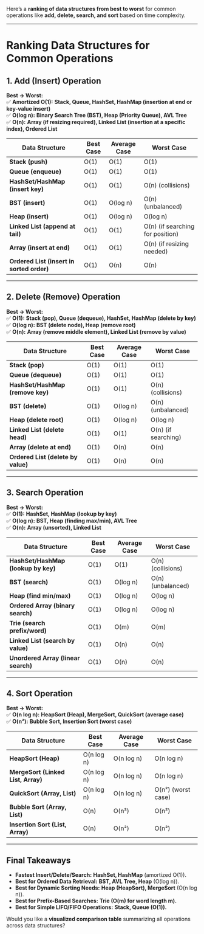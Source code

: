 Here’s a **ranking of data structures from best to worst** for common operations like **add, delete, search, and sort** based on time complexity.

---

# **Ranking Data Structures for Common Operations**

## **1. Add (Insert) Operation**

**Best → Worst:**  
✅ **Amortized O(1):** **Stack, Queue, HashSet, HashMap (insertion at end or key-value insert)**  
✅ **O(log n):** **Binary Search Tree (BST), Heap (Priority Queue), AVL Tree**  
✅ **O(n):** **Array (if resizing required), Linked List (insertion at a specific index), Ordered List**

|Data Structure|Best Case|Average Case|Worst Case|
|---|---|---|---|
|**Stack (push)**|O(1)|O(1)|O(1)|
|**Queue (enqueue)**|O(1)|O(1)|O(1)|
|**HashSet/HashMap (insert key)**|O(1)|O(1)|O(n) (collisions)|
|**BST (insert)**|O(1)|O(log n)|O(n) (unbalanced)|
|**Heap (insert)**|O(1)|O(log n)|O(log n)|
|**Linked List (append at tail)**|O(1)|O(1)|O(n) (if searching for position)|
|**Array (insert at end)**|O(1)|O(1)|O(n) (if resizing needed)|
|**Ordered List (insert in sorted order)**|O(1)|O(n)|O(n)|

---

## **2. Delete (Remove) Operation**

**Best → Worst:**  
✅ **O(1):** **Stack (pop), Queue (dequeue), HashSet, HashMap (delete by key)**  
✅ **O(log n):** **BST (delete node), Heap (remove root)**  
✅ **O(n):** **Array (remove middle element), Linked List (remove by value)**

|Data Structure|Best Case|Average Case|Worst Case|
|---|---|---|---|
|**Stack (pop)**|O(1)|O(1)|O(1)|
|**Queue (dequeue)**|O(1)|O(1)|O(1)|
|**HashSet/HashMap (remove key)**|O(1)|O(1)|O(n) (collisions)|
|**BST (delete)**|O(1)|O(log n)|O(n) (unbalanced)|
|**Heap (delete root)**|O(1)|O(log n)|O(log n)|
|**Linked List (delete head)**|O(1)|O(1)|O(n) (if searching)|
|**Array (delete at end)**|O(1)|O(n)|O(n)|
|**Ordered List (delete by value)**|O(1)|O(n)|O(n)|

---

## **3. Search Operation**

**Best → Worst:**  
✅ **O(1):** **HashSet, HashMap (lookup by key)**  
✅ **O(log n):** **BST, Heap (finding max/min), AVL Tree**  
✅ **O(n):** **Array (unsorted), Linked List**

|Data Structure|Best Case|Average Case|Worst Case|
|---|---|---|---|
|**HashSet/HashMap (lookup by key)**|O(1)|O(1)|O(n) (collisions)|
|**BST (search)**|O(1)|O(log n)|O(n) (unbalanced)|
|**Heap (find min/max)**|O(1)|O(log n)|O(log n)|
|**Ordered Array (binary search)**|O(1)|O(log n)|O(log n)|
|**Trie (search prefix/word)**|O(1)|O(m)|O(m)|
|**Linked List (search by value)**|O(1)|O(n)|O(n)|
|**Unordered Array (linear search)**|O(1)|O(n)|O(n)|

---

## **4. Sort Operation**

**Best → Worst:**  
✅ **O(n log n):** **HeapSort (Heap), MergeSort, QuickSort (average case)**  
✅ **O(n²):** **Bubble Sort, Insertion Sort (worst case)**

|Data Structure|Best Case|Average Case|Worst Case|
|---|---|---|---|
|**HeapSort (Heap)**|O(n log n)|O(n log n)|O(n log n)|
|**MergeSort (Linked List, Array)**|O(n log n)|O(n log n)|O(n log n)|
|**QuickSort (Array, List)**|O(n log n)|O(n log n)|O(n²) (worst case)|
|**Bubble Sort (Array, List)**|O(n)|O(n²)|O(n²)|
|**Insertion Sort (List, Array)**|O(n)|O(n²)|O(n²)|

---

## **Final Takeaways**

- **Fastest Insert/Delete/Search:** **HashSet, HashMap** (amortized O(1)).
- **Best for Ordered Data Retrieval:** **BST, AVL Tree, Heap** (O(log n)).
- **Best for Dynamic Sorting Needs:** **Heap (HeapSort), MergeSort** (O(n log n)).
- **Best for Prefix-Based Searches:** **Trie (O(m) for word length m).**
- **Best for Simple LIFO/FIFO Operations:** **Stack, Queue (O(1)).**

Would you like a **visualized comparison table** summarizing all operations across data structures?